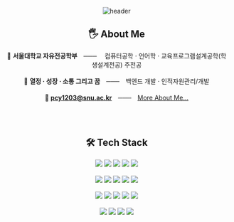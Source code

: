 <div align=center> 
  
  ![header](https://capsule-render.vercel.app/api?type=waving&height=200&width=600&text=Chanyoung%20Park&color=gradient&customColorList=3)
  
  
  ## 🖐️ About Me <br />
  
  🔷 **서울대학교 자유전공학부**　─── 　컴퓨터공학 · 언어학 · 교육프로그램설계공학(학생설계전공) 주전공
  <br />
  <br />
  🔷 **열정 · 성장 · 소통 그리고 꿈**　───　백엔드 개발 · 인적자원관리/개발
  <br />
  <br />
  🔷 **pcy1203@snu.ac.kr**　───　<a href="https://bitter-clave-4b2.notion.site/Park-Chanyoung-9fae72efe3c840789b2551f860759967?pvs=74">More About Me...</a>

  <br />
  <br />

  ## 🛠 Tech Stack <br />
  
  <img src="https://img.shields.io/badge/Python-14354C?style=for-the-badge&logo=python&logoColor=white"/>
  <img src="https://img.shields.io/badge/Java-ED8B00?style=for-the-badge&logo=openjdk&logoColor=white"/>
  <img src="https://img.shields.io/badge/JavaScript-F7DF1E?style=for-the-badge&logo=JavaScript&logoColor=white"/>
  <img src="https://img.shields.io/badge/C%23-239120?style=for-the-badge&logo=c-sharp&logoColor=white"/>
  <img src="	https://img.shields.io/badge/C-00599C?style=for-the-badge&logo=c&logoColor=white"/>
  <br />
  <br />
  <img src="https://img.shields.io/badge/Node.js-43853D?style=for-the-badge&logo=node.js&logoColor=white"/>
  <img src="https://img.shields.io/badge/Django-092E20?style=for-the-badge&logo=django&logoColor=white"/>
  <img src="https://img.shields.io/badge/React-20232A?style=for-the-badge&logo=react&logoColor=61DAFB"/>
  <img src="https://img.shields.io/badge/HTML5-E34F26?style=for-the-badge&logo=html5&logoColor=white"/>
  <img src="https://img.shields.io/badge/CSS3-1572B6?style=for-the-badge&logo=css3&logoColor=white"/>
  <br />
  <br />
  <img src="https://img.shields.io/badge/Unity-100000?style=for-the-badge&logo=unity&logoColor=white"/>
  <img src="https://img.shields.io/badge/TensorFlow-FF6F00?style=for-the-badge&logo=tensorflow&logoColor=white"/>
  <img src="https://img.shields.io/badge/MySQL-00000F?style=for-the-badge&logo=mysql&logoColor=white"/>
  <img src="https://img.shields.io/badge/MongoDB-4EA94B?style=for-the-badge&logo=mongodb&logoColor=white"/>
  <img src="https://img.shields.io/badge/Amazon_AWS-FF9900?style=for-the-badge&logo=amazonaws&logoColor=white"/>
  <br />
  <br />
  <img src="https://img.shields.io/badge/GIT-E44C30?style=for-the-badge&logo=git&logoColor=white"/>
  <img src="https://img.shields.io/badge/GitHub-100000?style=for-the-badge&logo=github&logoColor=white"/>
  <img src="https://img.shields.io/badge/Notion-000000?style=for-the-badge&logo=notion&logoColor=white"/>
  <img src="https://img.shields.io/badge/Slack-4A154B?style=for-the-badge&logo=slack&logoColor=white"/>

</div>
